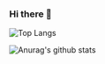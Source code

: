 ### Hi there 👋


![Top Langs](https://github-readme-stats.vercel.app/api/top-langs/?username=PyQIT&hide=html&layout=compact&theme=tokyonight)  

![Anurag's github stats](https://github-readme-stats.vercel.app/api?username=PyQIT&layout=compact&theme=tokyonight&include_all_commits=true&show_icons=true)


<!--
**PyQIT/PyQIT** is a ✨ _special_ ✨ repository because its `README.md` (this file) appears on your GitHub profile.

Here are some ideas to get you started:

- 🔭 I’m currently working on ...
- 🌱 I’m currently learning ...
- 👯 I’m looking to collaborate on ...
- 🤔 I’m looking for help with ...
- 💬 Ask me about ...
- 📫 How to reach me: ...
- 😄 Pronouns: ...
- ⚡ Fun fact: ...
-->
